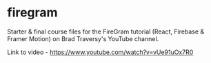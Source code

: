 # firegram
Starter &amp; final course files for the FireGram tutorial (React, Firebase &amp; Framer Motion) on Brad Traversy's YouTube channel.

Link to video - https://www.youtube.com/watch?v=vUe91uOx7R0